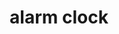 ---
layout: smileys&emotion
title: alarm clock
emoji: alarm_clock
permalink: ⏰.html
image: assets/img/3moji/alarm_clock.png
---